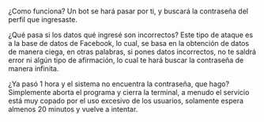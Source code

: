 # 
¿Como funciona?
Un bot se hará pasar por ti, y buscará la contraseña del perfil que ingresaste.

¿Qué pasa si los datos qué ingresé son incorrectos?
Este tipo de ataque es a la base de datos de Facebook, lo cual, se basa en la obtención de datos de manera ciega, en otras palabras, si pones datos incorrectos, no te saldrá error ni algún tipo de afirmación, lo cual te hará buscar la contraseña de manera infinita.

¿Ya pasó 1 hora y el sistema no encuentra la contraseña, que hago?
Simplemente aborta el programa y cierra la terminal, a menudo el servicio está muy copado por el uso excesivo de los usuarios, solamente espera almenos 20 minutos y vuelve a intentar.
